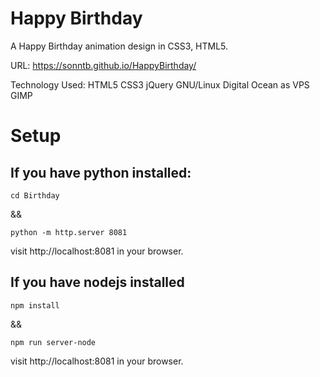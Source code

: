 # Happy Birthday

A Happy Birthday animation design in CSS3, HTML5.

URL: https://sonntb.github.io/HappyBirthday/

Technology Used: HTML5 CSS3 jQuery  GNU/Linux Digital Ocean as VPS GIMP

# Setup

## If you have python installed:
```
cd Birthday
```

&&

```
python -m http.server 8081
```

visit http://localhost:8081 in your browser.

## If you have nodejs installed
```
npm install
```
&&

```
npm run server-node
```
visit http://localhost:8081 in your browser.

